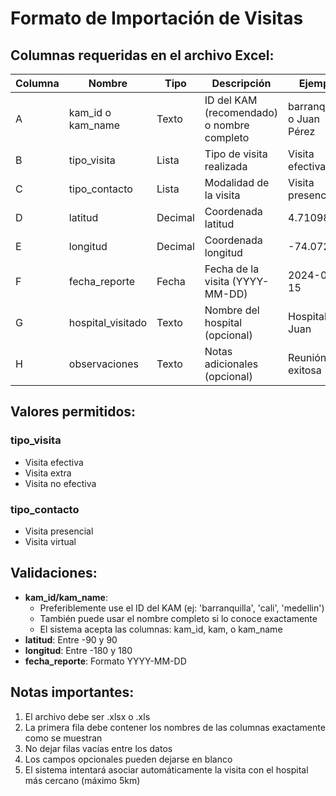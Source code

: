 # Formato de Importación de Visitas

## Columnas requeridas en el archivo Excel:

| Columna | Nombre | Tipo | Descripción | Ejemplo |
|---------|--------|------|-------------|---------|
| A | kam_id o kam_name | Texto | ID del KAM (recomendado) o nombre completo | barranquilla o Juan Pérez |
| B | tipo_visita | Lista | Tipo de visita realizada | Visita efectiva |
| C | tipo_contacto | Lista | Modalidad de la visita | Visita presencial |
| D | latitud | Decimal | Coordenada latitud | 4.710989 |
| E | longitud | Decimal | Coordenada longitud | -74.072092 |
| F | fecha_reporte | Fecha | Fecha de la visita (YYYY-MM-DD) | 2024-01-15 |
| G | hospital_visitado | Texto | Nombre del hospital (opcional) | Hospital San Juan |
| H | observaciones | Texto | Notas adicionales (opcional) | Reunión exitosa |

## Valores permitidos:

### tipo_visita
- Visita efectiva
- Visita extra
- Visita no efectiva

### tipo_contacto
- Visita presencial
- Visita virtual

## Validaciones:
- **kam_id/kam_name**: 
  - Preferiblemente use el ID del KAM (ej: 'barranquilla', 'cali', 'medellin')
  - También puede usar el nombre completo si lo conoce exactamente
  - El sistema acepta las columnas: kam_id, kam, o kam_name
- **latitud**: Entre -90 y 90
- **longitud**: Entre -180 y 180
- **fecha_reporte**: Formato YYYY-MM-DD

## Notas importantes:
1. El archivo debe ser .xlsx o .xls
2. La primera fila debe contener los nombres de las columnas exactamente como se muestran
3. No dejar filas vacías entre los datos
4. Los campos opcionales pueden dejarse en blanco
5. El sistema intentará asociar automáticamente la visita con el hospital más cercano (máximo 5km)